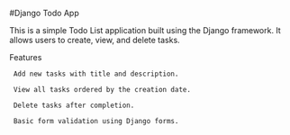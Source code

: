 #Django Todo App

This is a simple Todo List application built using the Django framework. It allows users to create, view, and delete tasks.

Features

     Add new tasks with title and description.

     View all tasks ordered by the creation date.

     Delete tasks after completion.

     Basic form validation using Django forms.


